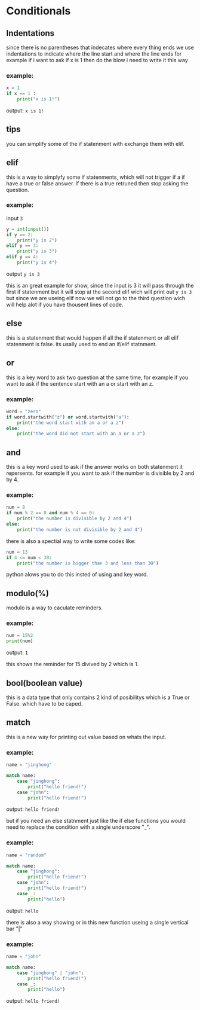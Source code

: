 # Conditionals

## Indentations
since there is no parentheses that indecates where every thing ends we use indentations to indicate where the line start and where the line ends for example if i want to ask if x is 1 then do the blow i need to write it this way

### example:
```python
x = 1
if x == 1 :
    print("x is 1!")
```
output: `x is 1!`

## tips
you can simplify some of the if statenment with exchange them with elif.

## elif
this is a way to simplyfy some if statenments, which will not trigger if a if have a true or false answer. if there is a true retruned then stop asking the question.

### example:
input `3`
```python
y = int(input())
if y == 2:
    print("y is 2")
elif y == 3:
    print("y is 3")
elif y == 4:
    print("y is 4")
```
output `y is 3`

this is an great example for show, since the input is 3 it will pass through the first if statenment but it will stop at the second elif wich will print out `y is 3` but since we are useing elif now we will not go to the third question wich will help alot if you have thousent lines of code.

## else
this is a statenment that would happen if all the if statenment or all elif statenment is false. its usally used to end an if/elif statnment.

## or
this is a key word to ask two question at the same time, for example if you want to ask if the sentence start with an a or start with an z.

### example:
```python
word = "zero"
if word.startwith("z") or word.startwith("a"):
    print("the word start with an a or a z")
else:
    print("the word did not start with an a or a z")
```

## and
this is a key word used to ask if the answer works on both statenment it repersents. for example if you want to ask if the number is divisible by 2 and by 4.

### example:
```python
num = 8
if num % 2 == 0 and num % 4 == 0:
    print("the number is divisible by 2 and 4")
else:
    print("the number is not divisible by 2 and 4")
```

there is also a spectial way to write some codes like:
```python
num = 13
if 4 <= num < 30:
    print("the number is bigger than 3 and less than 30")
```

python alows you to do this insted of using and key word.

## modulo(%)
modulo is a way to caculate reminders.

### example:
```python
num = 15%2
print(num)
```
output: `1`

this shows the reminder for 15 divived by 2 which is 1.

## bool(boolean value)
this is a data type that only contains 2 kind of posibilitys which is a True or False. which have to be caped.

## match
this is a new way for printing out value based on whats the input.

### example:
```python
name = "jinghong"

match name:
    case "jinghong":
        print("hello friend!")
    case "john":
        print("hello friend!")
```
output: `hello friend!`

but if you need an else statnment just like the if else functions you would need to replace the condition with a single underscore "_".

### example:

```python
name = "random"

match name:
    case "jinghong":
        print("hello friend!")
    case "john":
        print("hello friend!")
    case _:
        print("hello")
```
output: `hello`

there is also a way showing or in this new function useing a single vertical bar "|"

### example:
```python
name = "john"

match name:
    case "jinghong" | "john":
        print("hello friend!")
    case _:
        print("hello")
```

output: `hello friend!`
